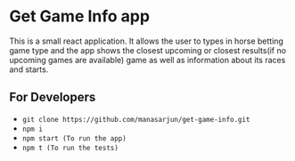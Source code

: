 # Get Game Info app

This is a small react application. It allows the user to types in horse betting game type and the app shows the closest upcoming or closest results(if no upcoming games are available) game as well as information about its races and starts.

## For Developers
- `git clone https://github.com/manasarjun/get-game-info.git`
- `npm i`
- `npm start (To run the app)`
- `npm t (To run the tests)`